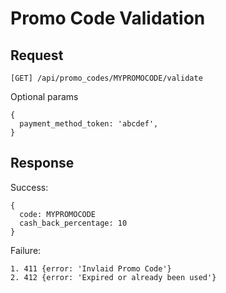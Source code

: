 Promo Code Validation
=====================

Request
-------

```
[GET] /api/promo_codes/MYPROMOCODE/validate
```

Optional params

```
{
  payment_method_token: 'abcdef',
}
```

Response
--------

Success:

```
{
  code: MYPROMOCODE
  cash_back_percentage: 10
}
```

Failure:

```
1. 411 {error: 'Invlaid Promo Code'}
2. 412 {error: 'Expired or already been used'}
```
